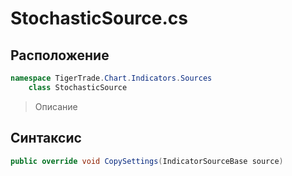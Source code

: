 
# StochasticSource.cs
## Расположение
```csharp
namespace TigerTrade.Chart.Indicators.Sources  
    class StochasticSource
```

> Описание

## Синтаксис
```csharp
public override void CopySettings(IndicatorSourceBase source)
```
